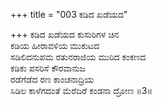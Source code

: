 +++
title = "003 ಕಡಿದ ಖಡೆಯದ"

+++
ಕಡಿದ ಖಡೆಯದ ಕುಸುರಿಗಳ ಚಿನ  
ಕಡಿಯ ಹೀರಾವಳಿಯ ಮುಕುಟದ  
ಸಡಿಲಿದನುಪಮ ರತುನರಾಜಿಯ ಮುರಿದ ಕಂಕಣದ  
ಕಡಿಕು ಪಸರಿಸೆ ಕೌರವಾನುಜ  
ರಡೆಗೆಡೆದ ರಣ ಕಾಂಚನಾದ್ರಿಯ  
ಸಿಡಿಲ ಕಾಳೆಗದಂತೆ ಮೆರೆದಿರೆ ಕಂಡನಾ ದ್ರೋಣ     ॥3॥